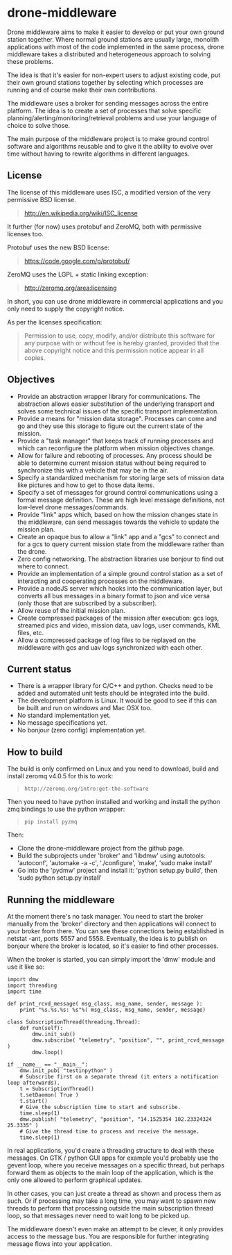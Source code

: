 # drone-middleware
Drone middleware aims to make it easier to develop or put your own ground station together.
Where normal ground stations are usually large, monolith applications with most of the code implemented
in the same process, drone middleware takes a distributed and heterogeneous approach to solving these problems.

The idea is that it's easier for non-expert users to adjust existing code, put their own ground stations together
by selecting which processes are running and of course make their own contributions.

The middleware uses a broker for sending messages across the entire platform. The idea is to create a set of processes
that solve specific planning/alerting/monitoring/retrieval problems and use your language of choice to solve those.

The main purpose of the middleware project is to make ground control software and algorithms reusable and to give it 
the ability to evolve over time without having to rewrite algorithms in different languages. 

## License

The license of this middleware uses ISC, a modified version of the very permissive BSD license.

> http://en.wikipedia.org/wiki/ISC_license

It further (for now) uses protobuf and ZeroMQ, both with permissive licenses too.

Protobuf uses the new BSD license:

> https://code.google.com/p/protobuf/

ZeroMQ uses the LGPL + static linking exception:

> http://zeromq.org/area:licensing

In short, you can use drone middleware in commercial applications and you only need to supply the copyright notice.

As per the licenses specification:

> Permission to use, copy, modify, and/or distribute this software for any
> purpose with or without fee is hereby granted, provided that the above
> copyright notice and this permission notice appear in all copies.

## Objectives

* Provide an abstraction wrapper library for communications. The abstraction allows easier substitution of the underlying transport and solves some technical issues of the specific transport implementation.
* Provide a means for "mission data storage". Processes can come and go and they use this storage to figure out the current state of the mission.
* Provide a "task manager" that keeps track of running processes and which can reconfigure the platform when mission objectives change.
* Allow for failure and rebooting of processes. Any process should be able to determine current mission status without being required to synchronize this with a vehicle that may be in the air.
* Specify a standardized mechanism for storing large sets of mission data like pictures and how to get to those data items.
* Specify a set of messages for ground control communications using a formal message definition. These are high level message definitions, not low-level drone messages/commands.
* Provide "link" apps which, based on how the mission changes state in the middleware, can send messages towards the vehicle to update the mission plan.
* Create an opaque bus to allow a "link" app and a "gcs" to connect and for a gcs to query current mission state from the middleware rather than the drone.
* Zero config networking. The abstraction libraries use bonjour to find out where to connect.
* Provide an implementation of a simple ground control station as a set of interacting and cooperating processes on the middleware.
* Provide a nodeJS server which hooks into the communication layer, but converts all bus messages in a binary format to json and vice versa (only those that are subscribed by a subscriber).
* Allow reuse of the initial mission plan.
* Create compressed packages of the mission after execution: gcs logs, streamed pics and video, mission data, uav logs, user commands, KML files, etc.
* Allow a compressed package of log files to be replayed on the middleware with gcs and uav logs synchronized with each other.

## Current status

* There is a wrapper library for C/C++ and python. Checks need to be added and automated unit tests should be integrated into the build.
* The development platform is Linux. It would be good to see if this can be built and run on windows and Mac OSX too.
* No standard implementation yet.
* No message specifications yet.
* No bonjour (zero config) implementation yet.

## How to build

The build is only confirmed on Linux and you need to download, build and install zeromq v4.0.5 for this to work:

> `http://zeromq.org/intro:get-the-software`

Then you need to have python installed and working and install the python zmq bindings to use the python wrapper:

> `pip install pyzmq`

Then:

* Clone the drone-middleware project from the github page.
* Build the subprojects under 'broker' and 'libdmw' using autotools: 'autoconf', 'automake -a -c', './configure', 'make', 'sudo make install'
* Go into the 'pydmw' project and install it: 'python setup.py build', then 'sudo python setup.py install'

## Running the middleware

At the moment there's no task manager. You need to start the broker manually from the 'broker' directory and then applications
will connect to your broker from there. You can see these connections being established in netstat -ant, ports 5557 and 5558.
Eventually, the idea is to publish on bonjour where the broker is located, so it's easier to find other processes.

When the broker is started, you can simply import the 'dmw' module and use it like so:

    import dmw
    import threading
    import time

    def print_rcvd_message( msg_class, msg_name, sender, message ):
        print "%s.%s.%s: %s"%( msg_class, msg_name, sender, message)

    class SubscriptionThread(threading.Thread):
        def run(self):
            dmw.init_sub()
            dmw.subscribe( "telemetry", "position", "", print_rcvd_message ) 
            dmw.loop()

    if __name__ == "__main__":
        dmw.init_pub( "testinpython" )
        # Subscribe first on a separate thread (it enters a notification loop afterwards).
        t = SubscriptionThread()
        t.setDaemon( True )
        t.start()
        # Give the subscription time to start and subscribe.
        time.sleep(1)
        dmw.publish( "telemetry", "position", "14.1525354 102.23324324 25.3335" )
        # Give the thread time to process and receive the message.
        time.sleep(1)

In real applications, you'd create a threading structure to deal with these messages. On GTK / python GUI apps for example you'd
probably use the gevent loop, where you receive messages on a specific thread, but perhaps forward them as objects to the main loop
of the application, which is the only one allowed to perform graphical updates.

In other cases, you can just create a thread as shown and process them as such. Or if processing may take a long time, you may want 
to spawn new threads to perform that processing outside the main subscription thread loop, so that messages never need to wait long to
be picked up.

The middleware doesn't even make an attempt to be clever, it only provides access to the message bus. You are responsible for further 
integrating message flows into your application.


